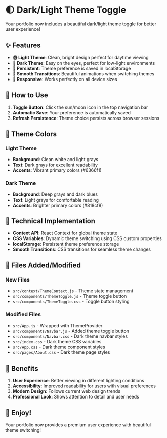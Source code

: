 # 🌓 Dark/Light Theme Toggle

Your portfolio now includes a beautiful dark/light theme toggle for better user experience!

## ✨ Features

- **🌞 Light Theme**: Clean, bright design perfect for daytime viewing
- **🌙 Dark Theme**: Easy on the eyes, perfect for low-light environments
- **💾 Persistent**: Theme preference is saved in localStorage
- **🔄 Smooth Transitions**: Beautiful animations when switching themes
- **📱 Responsive**: Works perfectly on all device sizes

## 🎯 How to Use

1. **Toggle Button**: Click the sun/moon icon in the top navigation bar
2. **Automatic Save**: Your preference is automatically saved
3. **Refresh Persistence**: Theme choice persists across browser sessions

## 🎨 Theme Colors

### Light Theme
- **Background**: Clean white and light grays
- **Text**: Dark grays for excellent readability
- **Accents**: Vibrant primary colors (#6366f1)

### Dark Theme
- **Background**: Deep grays and dark blues
- **Text**: Light grays for comfortable reading
- **Accents**: Brighter primary colors (#818cf8)

## 🔧 Technical Implementation

- **Context API**: React Context for global theme state
- **CSS Variables**: Dynamic theme switching using CSS custom properties
- **localStorage**: Persistent theme preference storage
- **Smooth Transitions**: CSS transitions for seamless theme changes

## 📁 Files Added/Modified

### New Files
- `src/context/ThemeContext.js` - Theme state management
- `src/components/ThemeToggle.js` - Theme toggle button
- `src/components/ThemeToggle.css` - Toggle button styling

### Modified Files
- `src/App.js` - Wrapped with ThemeProvider
- `src/components/Navbar.js` - Added theme toggle button
- `src/components/Navbar.css` - Dark theme navbar styles
- `src/index.css` - Dark theme CSS variables
- `src/App.css` - Dark theme component styles
- `src/pages/About.css` - Dark theme page styles

## 🚀 Benefits

1. **User Experience**: Better viewing in different lighting conditions
2. **Accessibility**: Improved readability for users with visual preferences
3. **Modern Design**: Follows current web design trends
4. **Professional Look**: Shows attention to detail and user needs

## 🎉 Enjoy!

Your portfolio now provides a premium user experience with beautiful theme switching!
